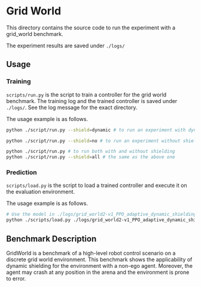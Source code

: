 Grid World
==========

This directory contains the source code to run the experiment with a grid_world benchmark.

The experiment results are saved under `./logs/`

Usage
-----

### Training

`scripts/run.py` is the script to train a controller for the grid world benchmark. The training log and the trained controller is saved under `./logs/`. See the log message for the exact directory.

The usage example is as follows.

```sh
python ./script/run.py --shield=dynamic # to run an experiment with dynamic shielding

python ./script/run.py --shield=no # to run an experiment without shielding, i.e., the usual RL

python ./script/run.py # to run both with and without shielding
python ./script/run.py --shield=all # the same as the above one
```

### Prediction

`scripts/load.py` is the script to load a trained controller and execute it on the evaluation environment.

The usage example is as follows.

```sh
# Use the model in ./logs/grid_world2-v1_PPO_adaptive_dynamic_shielding-100000-0-1633530955.9108608/best_model/best_model.zip
python ./scripts/load.py ./logs/grid_world2-v1_PPO_adaptive_dynamic_shielding-100000-0-1633530955.9108608/best_model/best_model.zip
```

Benchmark Description
---------------------

GridWorld is a benchmark of a high-level robot control scenario on a discrete grid world environment. This benchmark shows the applicability of dynamic shielding for the environment with a non-ego agent. Moreover, the agent may crash at any position in the arena and the environment is prone to error. 
